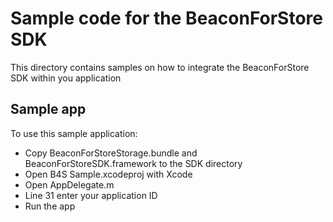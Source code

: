 # Sample code for the BeaconForStore SDK

This directory contains samples on how to integrate the BeaconForStore SDK within you application

## Sample app

To use this sample application:

 * Copy BeaconForStoreStorage.bundle and BeaconForStoreSDK.framework to the SDK directory
 * Open B4S Sample.xcodeproj with Xcode
 * Open AppDelegate.m
  * Line 31 enter your application ID
 * Run the app